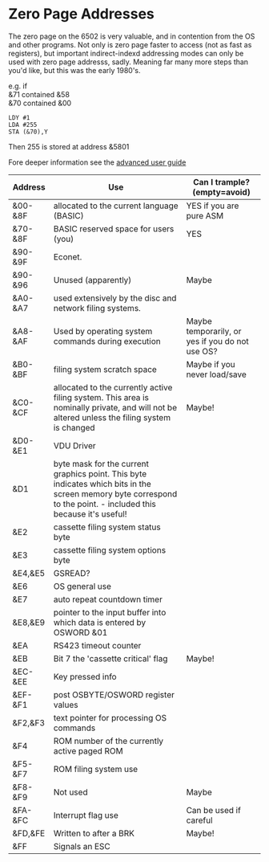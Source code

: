 # Zero Page Addresses
The zero page on the 6502 is very valuable, and in contention from the OS and other programs. Not only is zero page faster to access (not as fast as registers), but important indirect-indexd addressing modes can only be used with zero page addresss, sadly. Meaning far many more steps than you'd like, but this was the early 1980's.

e.g. if  
&71 contained &58  
&70 contained &00  

```
LDY #1
LDA #255
STA (&70),Y
```
Then 255 is stored at address &5801




Fore deeper information see the [advanced user guide](https://stardot.org.uk/forums/download/file.php?id=79236) 

| Address   | Use                                                                                                                                                                | Can I trample? (empty=avoid)                    |
|-----------|--------------------------------------------------------------------------------------------------------------------------------------------------------------------|-------------------------------------------------|
| &00-&8F   | allocated to the current language (BASIC)                                                                                                                          | YES if you are pure ASM                         |
|   &70-&8F | BASIC reserved space for users (you)                                                                                                                               | YES                                             |
| &90-&9F   | Econet.                                                                                                                                                            |                                                 |
|   &90-&96 | Unused (apparently)                                                                                                                                                | Maybe                                           |
| &A0-&A7   | used extensively by the disc and  network filing systems.                                                                                                          |                                                 |
| &A8-&AF   | Used by operating system commands during execution                                                                                                                 | Maybe temporarily, or yes if you do not use OS? |
| &B0-&BF   | filing system scratch space                                                                                                                                        | Maybe if you never load/save                    |
| &C0-&CF   | allocated to the currently active filing system.  This area is nominally private, and will  not be altered unless the filing system is changed                     | Maybe!                                          |
| &D0-&E1   | VDU Driver                                                                                                                                                         |                                                 |
|   &D1     | byte mask for the current graphics point. This byte indicates which bits in the screen memory  byte correspond to the point.  - included this because it's useful! |                                                 |
| &E2       | cassette filing system status byte                                                                                                                                 |                                                 |
| &E3       | cassette filing system options byte                                                                                                                                |                                                 |
| &E4,&E5   | GSREAD?                                                                                                                                                            |                                                 |
| &E6       | OS general use                                                                                                                                                     |                                                 |
| &E7       | auto repeat countdown timer                                                                                                                                        |                                                 |
| &E8,&E9   | pointer to the input buffer into which data  is entered by OSWORD &01                                                                                              |                                                 |
| &EA       | RS423 timeout counter                                                                                                                                              |                                                 |
| &EB       | Bit 7 the 'cassette critical' flag                                                                                                                                 | Maybe!                                          |
| &EC-&EE   | Key pressed info                                                                                                                                                   |                                                 |
| &EF-&F1   | post OSBYTE/OSWORD register values                                                                                                                                 |                                                 |
| &F2,&F3   | text pointer for processing OS commands                                                                                                                            |                                                 |
| &F4       | ROM number of the currently active paged ROM                                                                                                                       |                                                 |
| &F5-&F7   | ROM filing system use                                                                                                                                              |                                                 |
| &F8-&F9   | Not used                                                                                                                                                           | Maybe                                           |
| &FA-&FC   | Interrupt flag use                                                                                                                                                 | Can be used if careful                          |
| &FD,&FE   | Written to after a BRK                                                                                                                                             | Maybe!                                          |
| &FF       | Signals an ESC                                                                                                                                                     |                                                 |